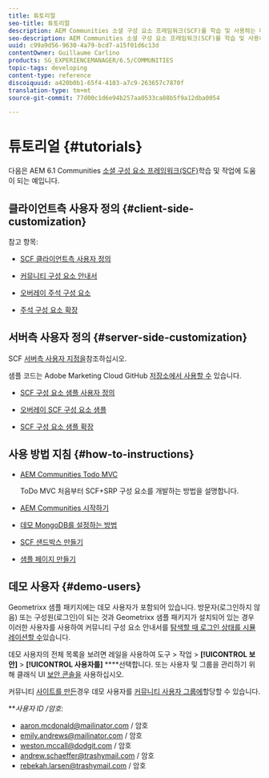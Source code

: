 ```yaml
---
title: 튜토리얼
seo-title: 튜토리얼
description: AEM Communities 소셜 구성 요소 프레임워크(SCF)를 학습 및 사용하는 데 도움이 되는 예제
seo-description: AEM Communities 소셜 구성 요소 프레임워크(SCF)를 학습 및 사용하는 데 도움이 되는 예제
uuid: c99a9d56-9630-4a79-bcd7-a15f01d6c13d
contentOwner: Guillaume Carlino
products: SG_EXPERIENCEMANAGER/6.5/COMMUNITIES
topic-tags: developing
content-type: reference
discoiquuid: a420b0b1-65f4-4103-a7c9-263657c7870f
translation-type: tm+mt
source-git-commit: 77d00c1d6e94b257aa0533ca88b5f9a12dba0054

---
```



# 튜토리얼 {#tutorials}

다음은 AEM 6.1 Communities [소셜 구성 요소 프레임워크(SCF)](scf.md)학습 및 작업에 도움이 되는 예입니다.

## 클라이언트측 사용자 정의 {#client-side-customization}

참고 항목:

* [SCF 클라이언트측 사용자 정의](client-customize.md)

* [커뮤니티 구성 요소 안내서](components-guide.md)

* [오버레이 주석 구성 요소](overlay-comments.md)

* [주석 구성 요소 확장](extend-comments.md)

## 서버측 사용자 정의 {#server-side-customization}

SCF [서버측 사용자 지정을](server-customize.md)참조하십시오.

샘플 코드는 Adobe Marketing Cloud GitHub [저장소에서 사용할 수](https://github.com/Adobe-Marketing-Cloud) 있습니다.

* [SCF 구성 요소 샘플 사용자 정의](https://github.com/Adobe-Marketing-Cloud/aem-scf-sample-components-customize)

* [오버레이 SCF 구성 요소 샘플](https://github.com/Adobe-Marketing-Cloud/aem-scf-sample-components-overlay)

* [SCF 구성 요소 샘플 확장](https://github.com/Adobe-Marketing-Cloud/aem-scf-sample-components-extension)

## 사용 방법 지침 {#how-to-instructions}

* [AEM Communities Todo MVC](https://github.com/Adobe-Marketing-Cloud/aem-communities-todomvc-sample)

   ToDo MVC 처음부터 SCF+SRP 구성 요소를 개발하는 방법을 설명합니다.

* [AEM Communities 시작하기](getting-started.md)

* [데모 MongoDB를 설정하는 방법](demo-mongo.md)

* [SCF 샌드박스 만들기](an-scf-sandbox.md)

* [샘플 페이지 만들기](create-sample-page.md)

## 데모 사용자 {#demo-users}

Geometrixx 샘플 패키지에는 데모 사용자가 포함되어 있습니다. 방문자(로그인하지 않음) 또는 구성원(로그인)이 되는 것과 Geometrixx 샘플 패키지가 설치되어 있는 경우 이러한 사용자를 사용하여 커뮤니티 구성 요소 안내서를 [탐색할 때 로그인 상태를 시뮬레이션할 수](components-guide.md)있습니다.

데모 사용자의 전체 목록을 보려면 레일을 사용하여 도구 > 작업 > **[!UICONTROL 보안]** > **[!UICONTROL 사용자를]** ****&#x200B;선택합니다. 또는 사용자 및 그룹을 관리하기 위해 클래식 UI [보안 콘솔을](http://localhost:4502/useradmin) 사용하십시오.

커뮤니티 [사이트를 만든](getting-started.md)경우 데모 사용자를 [커뮤니티 사용자 그룹에](users.md)할당할 수 있습니다.

***사용자 ID */*암호***:

* aaron.mcdonald@mailinator.com / 암호
* emily.andrews@mailinator.com / 암호
* weston.mccall@dodgit.com / 암호
* andrew.schaeffer@trashymail.com / 암호
* rebekah.larsen@trashymail.com / 암호
